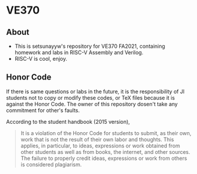 # VE370

## About
- This is setsunayyw's repository for VE370 FA2021, containing homework and labs in RISC-V Assembly and Verilog.
- RISC-V is cool, enjoy.

## Honor Code

If there is same questions or labs in the future, it is the responsibility of JI students not to copy or modify these codes, 
or TeX files because it is against the Honor Code. The owner of this repository dosen't take any commitment for other's faults.

According to the student handbook (2015 version),
> It is a violation of the Honor Code for students to submit, as their own, work that is not the result of their own
labor and thoughts. This applies, in particular, to ideas, expressions or work obtained from other students as well
as from books, the internet, and other sources. The failure to properly credit ideas, expressions or work from
others is considered plagiarism.
